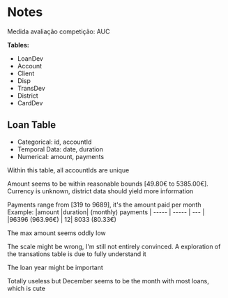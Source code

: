 # Notes

Medida avaliação competição: AUC

**Tables:**
* LoanDev
* Account
* Client
* Disp
* TransDev
* District
* CardDev

## Loan Table

* Categorical: id, accountId
* Temporal Data: date, duration
* Numerical: amount, payments

Within this table, all accountIds are unique

Amount seems to be within reasonable bounds [49.80€ to 5385.00€]. Currency is unknown, district data should yield more information

Payments range from [319 to 9689], it's the amount paid per month
Example:
|amount |duration| (monthly) payments
| ----- | ----- | --- |
|96396 (963.96€)  | 12| 8033 (80.33€) 

The max amount seems oddly low

The scale might be wrong, I'm still not entirely convinced. A exploration of the transations table is due to fully understand it

The loan year might be important

Totally useless but December seems to be the month with most loans, which is cute
